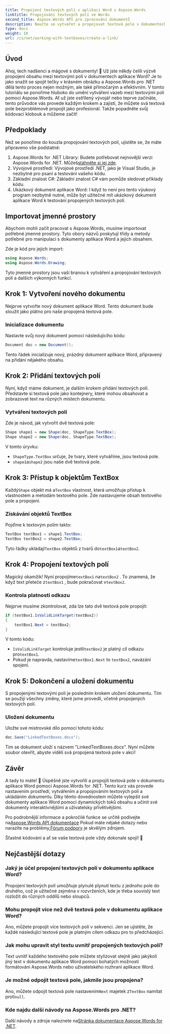 ```yaml
---
title: Propojení textových polí v aplikaci Word s Aspose.Words
linktitle: Propojování textových polí ve Wordu
second_title: Aspose.Words API pro zpracování dokumentů
description: Naučte se vytvářet a propojovat textová pole v dokumentech aplikace Word pomocí Aspose.Words for .NET. Postupujte podle našeho komplexního průvodce pro bezproblémové přizpůsobení dokumentu!
type: docs
weight: 10
url: /cs/net/working-with-textboxes/create-a-link/
---
```

## Úvod

Ahoj, tech nadšenci a mágové s dokumenty! 🌟 Už jste někdy čelili výzvě propojení obsahu mezi textovými poli v dokumentech aplikace Word? Je to jako snažit se spojit tečky v krásném obrázku a Aspose.Words pro .NET dělá tento proces nejen možným, ale také přímočarým a efektivním. V tomto tutoriálu se ponoříme hluboko do umění vytváření vazeb mezi textovými poli pomocí Aspose.Words. Ať už jste ostřílený vývojář nebo teprve začínáte, tento průvodce vás provede každým krokem a zajistí, že můžete svá textová pole bezproblémově propojit jako profesionál. Takže popadněte svůj kódovací klobouk a můžeme začít!

## Předpoklady

Než se ponoříme do kouzla propojování textových polí, ujistěte se, že máte připraveno vše podstatné:

1. Aspose.Words for .NET Library: Budete potřebovat nejnovější verzi Aspose.Words for .NET. Můžeš[stáhněte si jej zde](https://releases.aspose.com/words/net/).
2. Vývojové prostředí: Vývojové prostředí .NET, jako je Visual Studio, je nezbytné pro psaní a testování vašeho kódu.
3. Základní znalost C#: Základní znalost C# vám pomůže sledovat příklady kódu.
4. Ukázkový dokument aplikace Word: I když to není pro tento výukový program nezbytně nutné, může být užitečné mít ukázkový dokument aplikace Word k testování propojených textových polí.

## Importovat jmenné prostory

Abychom mohli začít pracovat s Aspose.Words, musíme importovat potřebné jmenné prostory. Tyto obory názvů poskytují třídy a metody potřebné pro manipulaci s dokumenty aplikace Word a jejich obsahem.

Zde je kód pro jejich import:

```csharp
using Aspose.Words;
using Aspose.Words.Drawing;
```

Tyto jmenné prostory jsou vaší branou k vytváření a propojování textových polí a dalších výkonných funkcí.

## Krok 1: Vytvoření nového dokumentu

Nejprve vytvořte nový dokument aplikace Word. Tento dokument bude sloužit jako plátno pro naše propojená textová pole.

### Inicializace dokumentu

Nastavte svůj nový dokument pomocí následujícího kódu:

```csharp
Document doc = new Document();
```

Tento řádek inicializuje nový, prázdný dokument aplikace Word, připravený na přidání nějakého obsahu.

## Krok 2: Přidání textových polí

Nyní, když máme dokument, je dalším krokem přidání textových polí. Představte si textová pole jako kontejnery, které mohou obsahovat a zobrazovat text na různých místech dokumentu.

### Vytváření textových polí

Zde je návod, jak vytvořit dvě textová pole:

```csharp
Shape shape1 = new Shape(doc, ShapeType.TextBox);
Shape shape2 = new Shape(doc, ShapeType.TextBox);
```

V tomto úryvku:
- `ShapeType.TextBox` určuje, že tvary, které vytváříme, jsou textová pole.
- `shape1`a`shape2` jsou naše dvě textová pole.

## Krok 3: Přístup k objektům TextBox

 Každý`Shape` objekt má a`TextBox` vlastnost, která umožňuje přístup k vlastnostem a metodám textového pole. Zde nastavujeme obsah textového pole a propojení.

### Získávání objektů TextBox

Pojďme k textovým polím takto:

```csharp
TextBox textBox1 = shape1.TextBox;
TextBox textBox2 = shape2.TextBox;
```

 Tyto řádky ukládají`TextBox` objektů z tvarů do`textBox1`a`textBox2`.

## Krok 4: Propojení textových polí

 Magický okamžik! Nyní propojíme`textBox1` na`textBox2` . To znamená, že když text přeteče z`textBox1` , bude pokračovat v`textBox2`.

### Kontrola platnosti odkazu

Nejprve musíme zkontrolovat, zda lze tato dvě textová pole propojit:

```csharp
if (textBox1.IsValidLinkTarget(textBox2))
{
    textBox1.Next = textBox2;
}
```

V tomto kódu:
- `IsValidLinkTarget` kontroluje jestli`textBox2` je platný cíl odkazu pro`textBox1`.
-  Pokud je napravda, nastavíme`textBox1.Next` to `textBox2`, navázání spojení.

## Krok 5: Dokončení a uložení dokumentu

S propojenými textovými poli je posledním krokem uložení dokumentu. Tím se použijí všechny změny, které jsme provedli, včetně propojených textových polí.

### Uložení dokumentu

Uložte své mistrovské dílo pomocí tohoto kódu:

```csharp
doc.Save("LinkedTextBoxes.docx");
```

Tím se dokument uloží s názvem "LinkedTextBoxes.docx". Nyní můžete soubor otevřít, abyste viděli svá propojená textová pole v akci!

## Závěr

A tady to máte! 🎉 Úspěšně jste vytvořili a propojili textová pole v dokumentu aplikace Word pomocí Aspose.Words for .NET. Tento kurz vás provede nastavením prostředí, vytvářením a propojováním textových polí a ukládáním dokumentu. Díky těmto dovednostem můžete vylepšit své dokumenty aplikace Word pomocí dynamických toků obsahu a učinit své dokumenty interaktivnějšími a uživatelsky přívětivějšími.

 Pro podrobnější informace a pokročilé funkce se určitě podívejte na[Aspose.Words API dokumentace](https://reference.aspose.com/words/net/) Pokud máte nějaké dotazy nebo narazíte na problémy,[Fórum podpory](https://forum.aspose.com/c/words/8) je skvělým zdrojem.

Šťastné kódování a ať se vaše textová pole vždy dokonale spojí! 🚀

## Nejčastější dotazy

### Jaký je účel propojení textových polí v dokumentu aplikace Word?
Propojení textových polí umožňuje plynulé plynutí textu z jednoho pole do druhého, což je užitečné zejména v rozvrženích, kde je třeba souvislý text rozložit do různých oddílů nebo sloupců.

### Mohu propojit více než dvě textová pole v dokumentu aplikace Word?
Ano, můžete propojit více textových polí v sekvenci. Jen se ujistěte, že každé následující textové pole je platným cílem odkazu pro to předcházející.

### Jak mohu upravit styl textu uvnitř propojených textových polí?
Text uvnitř každého textového pole můžete stylizovat stejně jako jakýkoli jiný text v dokumentu aplikace Word pomocí bohatých možností formátování Aspose.Words nebo uživatelského rozhraní aplikace Word.

### Je možné odpojit textová pole, jakmile jsou propojena?
 Ano, můžete odpojit textová pole nastavením`Next` majetek z`TextBox` namítat proti`null`.

### Kde najdu další návody na Aspose.Words pro .NET?
 Další návody a zdroje naleznete na[Stránka dokumentace Aspose.Words for .NET](https://reference.aspose.com/words/net/).